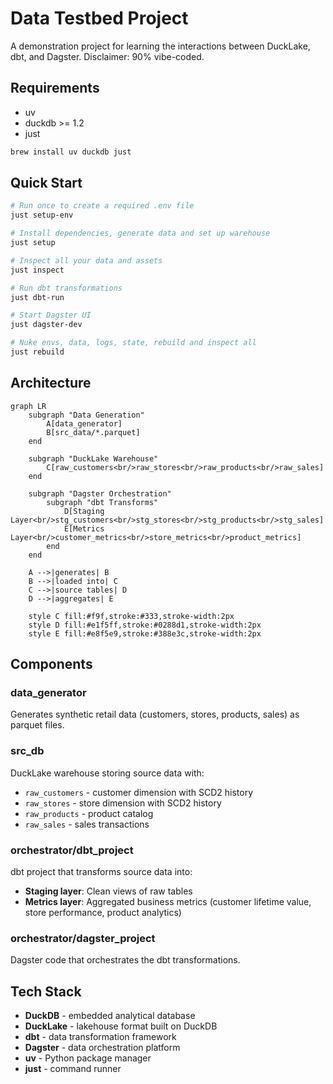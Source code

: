 # Data Testbed Project

A demonstration project for learning the interactions between DuckLake, dbt, and Dagster. Disclaimer: 90% vibe-coded.

## Requirements
* uv
* duckdb >= 1.2
* just

```bash
brew install uv duckdb just
```

## Quick Start

```bash
# Run once to create a required .env file
just setup-env

# Install dependencies, generate data and set up warehouse
just setup

# Inspect all your data and assets
just inspect

# Run dbt transformations
just dbt-run

# Start Dagster UI
just dagster-dev

# Nuke envs, data, logs, state, rebuild and inspect all
just rebuild

```

## Architecture

```mermaid
graph LR
    subgraph "Data Generation"
        A[data_generator]
        B[src_data/*.parquet]
    end

    subgraph "DuckLake Warehouse"
        C[raw_customers<br/>raw_stores<br/>raw_products<br/>raw_sales]
    end

    subgraph "Dagster Orchestration"
        subgraph "dbt Transforms"
            D[Staging Layer<br/>stg_customers<br/>stg_stores<br/>stg_products<br/>stg_sales]
            E[Metrics Layer<br/>customer_metrics<br/>store_metrics<br/>product_metrics]
        end
    end

    A -->|generates| B
    B -->|loaded into| C
    C -->|source tables| D
    D -->|aggregates| E

    style C fill:#f9f,stroke:#333,stroke-width:2px
    style D fill:#e1f5ff,stroke:#0288d1,stroke-width:2px
    style E fill:#e8f5e9,stroke:#388e3c,stroke-width:2px
```

## Components

### data_generator
Generates synthetic retail data (customers, stores, products, sales) as parquet files.

### src_db
DuckLake warehouse storing source data with:
- `raw_customers` - customer dimension with SCD2 history
- `raw_stores` - store dimension with SCD2 history
- `raw_products` - product catalog
- `raw_sales` - sales transactions

### orchestrator/dbt_project
dbt project that transforms source data into:
- **Staging layer**: Clean views of raw tables
- **Metrics layer**: Aggregated business metrics (customer lifetime value, store performance, product analytics)

### orchestrator/dagster_project
Dagster code that orchestrates the dbt transformations.


## Tech Stack

- **DuckDB** - embedded analytical database
- **DuckLake** - lakehouse format built on DuckDB
- **dbt** - data transformation framework
- **Dagster** - data orchestration platform
- **uv** - Python package manager
- **just** - command runner
